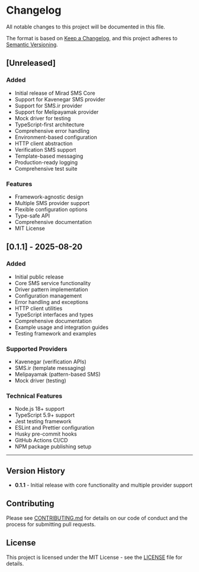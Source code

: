 # Changelog

All notable changes to this project will be documented in this file.

The format is based on [Keep a Changelog](https://keepachangelog.com/en/1.0.0/), and this project
adheres to [Semantic Versioning](https://semver.org/spec/v2.0.0.html).

## [Unreleased]

### Added

- Initial release of Mirad SMS Core
- Support for Kavenegar SMS provider
- Support for SMS.ir provider
- Support for Melipayamak provider
- Mock driver for testing
- TypeScript-first architecture
- Comprehensive error handling
- Environment-based configuration
- HTTP client abstraction
- Verification SMS support
- Template-based messaging
- Production-ready logging
- Comprehensive test suite

### Features

- Framework-agnostic design
- Multiple SMS provider support
- Flexible configuration options
- Type-safe API
- Comprehensive documentation
- MIT License

## [0.1.1] - 2025-08-20

### Added

- Initial public release
- Core SMS service functionality
- Driver pattern implementation
- Configuration management
- Error handling and exceptions
- HTTP client utilities
- TypeScript interfaces and types
- Comprehensive documentation
- Example usage and integration guides
- Testing framework and examples

### Supported Providers

- Kavenegar (verification APIs)
- SMS.ir (template messaging)
- Melipayamak (pattern-based SMS)
- Mock driver (testing)

### Technical Features

- Node.js 18+ support
- TypeScript 5.9+ support
- Jest testing framework
- ESLint and Prettier configuration
- Husky pre-commit hooks
- GitHub Actions CI/CD
- NPM package publishing setup

---

## Version History

- **0.1.1** - Initial release with core functionality and multiple provider support

## Contributing

Please see [CONTRIBUTING.md](CONTRIBUTING.md) for details on our code of conduct and the process for
submitting pull requests.

## License

This project is licensed under the MIT License - see the [LICENSE](LICENSE) file for details.
